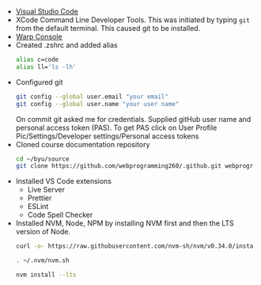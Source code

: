 * [Visual Studio Code](https://code.visualstudio.com/download)
* XCode Command Line Developer Tools. This was initiated by typing `git` from the default terminal. This caused git to be installed.
* [Warp Console](https://app.warp.dev/get_warp)
* Created .zshrc and added alias
    ```sh
    alias c=code
    alias ll='ls -lh'
    ```
* Configured git
    ```sh
    git config --global user.email "your email"
    git config --global user.name "your user name"
    ```
    On commit git asked me for credentials. Supplied gitHub user name and personal access token (PAS). To get PAS click on User Profile Pic/Settings/Developer settings/Personal access tokens
* Cloned course documentation repository
    ```sh
    cd ~/byu/source
    git clone https://github.com/webprogramming260/.github.git webprogramming260
    ```
* Installed VS Code extensions
    * Live Server
    * Prettier
    * ESLint
    * Code Spell Checker
* Installed NVM, Node, NPM by installing NVM first and then the LTS version of Node.
    ```sh
    curl -o- https://raw.githubusercontent.com/nvm-sh/nvm/v0.34.0/install.sh | bash

    . ~/.nvm/nvm.sh

    nvm install --lts
    ```